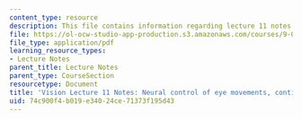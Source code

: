 ```yaml
---
content_type: resource
description: This file contains information regarding lecture 11 notes.
file: https://ol-ocw-studio-app-production.s3.amazonaws.com/courses/9-04-sensory-systems-fall-2013/74c900f4b019e34024ce71373f195d43_MIT9_04F13_Vis11.pdf
file_type: application/pdf
learning_resource_types:
- Lecture Notes
parent_title: Lecture Notes
parent_type: CourseSection
resourcetype: Document
title: 'Vision Lecture 11 Notes: Neural control of eye movements, continued'
uid: 74c900f4-b019-e340-24ce-71373f195d43
---
```

